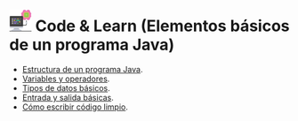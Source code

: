 <div align="justify">

# <img src=../../../../images/computer.png width="40"> Code & Learn (Elementos básicos de un programa Java)

- [Estructura de un programa Java](ESTRUCTURA_DE_UN_PROGRAMA_JAVA.md).
- [Variables y operadores](VARIABLES_Y_OPERADORES.md).
- [Tipos de datos básicos](TIPOS_DE_DATOS_BASICOS.md).
- [Entrada y salida básicas](ENTRADA_Y_SALIDA_BASICAS.md).
- [Cómo escribir código limpio](COMO_ESCRIBIR_CODIGO_LIMPIO.md).

</div>